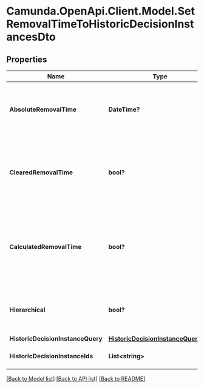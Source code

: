 # Camunda.OpenApi.Client.Model.SetRemovalTimeToHistoricDecisionInstancesDto

## Properties

Name | Type | Description | Notes
------------ | ------------- | ------------- | -------------
**AbsoluteRemovalTime** | **DateTime?** | The date for which the instances shall be removed. Value may not be &#x60;null&#x60;.  **Note:** Cannot be set in conjunction with &#x60;clearedRemovalTime&#x60; or &#x60;calculatedRemovalTime&#x60;. | [optional] 
**ClearedRemovalTime** | **bool?** | Sets the removal time to &#x60;null&#x60;. Value may only be &#x60;true&#x60;, as &#x60;false&#x60; is the default behavior.  **Note:** Cannot be set in conjunction with &#x60;absoluteRemovalTime&#x60; or &#x60;calculatedRemovalTime&#x60;. | [optional] 
**CalculatedRemovalTime** | **bool?** | The removal time is calculated based on the engine&#39;s configuration settings. Value may only be &#x60;true&#x60;, as &#x60;false&#x60; is the default behavior.  **Note:** Cannot be set in conjunction with &#x60;absoluteRemovalTime&#x60; or &#x60;clearedRemovalTime&#x60;. | [optional] 
**Hierarchical** | **bool?** | Sets the removal time to all historic decision instances in the hierarchy. Value may only be &#x60;true&#x60;, as &#x60;false&#x60; is the default behavior. | [optional] 
**HistoricDecisionInstanceQuery** | [**HistoricDecisionInstanceQueryDto**](HistoricDecisionInstanceQueryDto.md) |  | [optional] 
**HistoricDecisionInstanceIds** | **List&lt;string&gt;** | The ids of the historic decision instances to set the removal time for. | [optional] 

[[Back to Model list]](../README.md#documentation-for-models) [[Back to API list]](../README.md#documentation-for-api-endpoints) [[Back to README]](../README.md)

